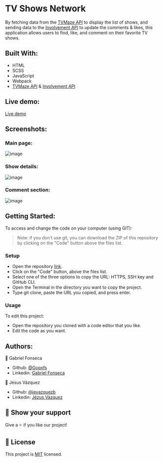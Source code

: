 # TV Shows Network
By fetching data from the [TVMaze API](https://www.tvmaze.com/api) to display the list of shows, and sending data to the [Involvement API](https://www.notion.so/microverse/Involvement-API-869e60b5ad104603aa6db59e08150270) to update the comments & likes, this application allows users to find, like, and comment on their favorite TV shows.

## Built With:
- HTML
- SCSS
- JavaScript
- Webpack
- [TVMaze API](https://www.tvmaze.com/api) & [Involvement API](https://www.notion.so/microverse/Involvement-API-869e60b5ad104603aa6db59e08150270)

## Live demo:
[Live demo](https://gopxfs.github.io/TV-Shows-Network/dist/)

## Screenshots:
### Main page:
![image](https://user-images.githubusercontent.com/42799579/200636495-dc4b7c18-2649-4b11-9853-4baa81809249.png)

### Show details:
![image](https://user-images.githubusercontent.com/42799579/200636657-20124f60-b13e-476b-bdb6-5b3896c6fe41.png)

### Comment section:
![image](https://user-images.githubusercontent.com/42799579/200636777-7b267ee8-9a2f-4f12-a91a-a24aae107c22.png)

## Getting Started:
To access and change the code on your computer (using GIT):
> Note: if you don't use git, you can download the ZIP of this repository by clicking on the "Code" button above the files list.
### Setup
- Open the repository [link](https://github.com/Gopxfs/Leaderboard).
- Click on the "Code" button, above the files list.
- Select one of the three options to copy the URL: HTTPS, SSH key and GitHub CLI.
- Open the Terminal in the directory you want to copy the project.
- Type git clone, paste the URL you copied, and press enter.
### Usage
To edit this project:
- Open the repository you cloned with a code editor that you like.
- Edit the code as you want.

## Authors:
:bust_in_silhouette: Gabriel Fonseca
- Github: [@Gopxfs](https://github.com/Gopxfs)
- Linkedin: [Gabriel Fonseca](https://www.linkedin.com/in/gabriel-fonseca-sales-8bb64b236/)

:bust_in_silhouette: Jésus Vázquez
- Github: [@jevazquezb](https://github.com/jevazquezb)
- Linkedin: [Jézus Vázquez](https://www.linkedin.com/in/jevazquezb/)

## :star2: Show your support
Give a :star: if you like our project!

## :pencil: License
This project is [MIT](https://github.com/Gopxfs/TV-Shows-Network/blob/dev/LICENSE) licensed.
